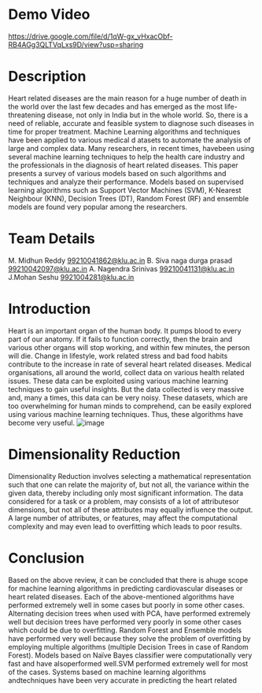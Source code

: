 # Demo Video
https://drive.google.com/file/d/1qW-gx_vHxacObf-RB4AGg3QLTVqLxs9D/view?usp=sharing
# Description
Heart related diseases are the main reason for a huge number of death in the world over the last few decades and has emerged as the most 
life-threatening disease, not only in India but in the whole world. So, there is a need of reliable, accurate and feasible system to diagnose 
such diseases in time for proper treatment. Machine Learning algorithms and techniques have been applied to various medical d atasets to 
automate the analysis of large and complex data. Many researchers, in recent times, havebeen using several machine learning techniques 
to help the health care industry and the professionals in the diagnosis of heart related diseases. This paper presents a survey of various 
models based on such algorithms and techniques and analyze their performance. Models based on supervised learning algorithms such as 
Support Vector Machines (SVM), K-Nearest Neighbour (KNN), Decision Trees (DT), Random Forest (RF) and ensemble models are found 
very popular among the researchers.
# Team Details
M. Midhun Reddy             99210041862@klu.ac.in
B. Siva naga durga prasad   99210042097@klu.ac.in
A. Nagendra Srinivas        99210041131@klu.ac.in
J.Mohan Seshu               9921004281@klu.ac.in
# Introduction
Heart is an important organ of the human body. It pumps blood to 
every part of our anatomy. If it fails to function correctly, then the 
brain and various other organs will stop working, and within few 
minutes, the person will die. Change in lifestyle, work related stress 
and bad food habits contribute to the increase in rate of several heart 
related diseases.
Medical organisations, all around the world, collect data on various 
health related issues. These data can be exploited using various 
machine learning techniques to gain useful insights. But the data 
collected is very massive and, many a times, this data can be very 
noisy. These datasets, which are too overwhelming for human minds 
to  comprehend,  can  be  easily  explored  using  various  machine 
learning techniques. Thus, these algorithms have become very useful.
![image](https://github.com/Midhun86686/prediction-for-heartdisease/assets/163621872/3df12faf-c477-406c-a980-3418137f5915)

# Dimensionality Reduction
Dimensionality  Reduction  involves  selecting  a  mathematical 
representation such that one can relate the majority of, but not all, 
the variance within the given data, thereby including only most 
significant  information.  The  data  considered  for  a  task  or  a 
problem, may consists of a lot of attributesor dimensions, but not 
all of these attributes may equally influence the output. A large 
number of attributes, or features, may affect the computational 
complexity and may even lead to overfitting which leads to poor 
results.
# Conclusion
Based on the above review, it can be concluded that there is ahuge 
scope for machine learning algorithms in predicting cardiovascular 
diseases  or  heart  related diseases.  Each  of the  above-mentioned 
algorithms have performed extremely well in some cases but poorly 
in some other cases. Alternating decision trees when used with PCA, 
have performed extremely well but decision trees have performed 
very poorly in some other cases which could be due to overfitting. 
Random Forest and Ensemble models have performed very well 
because they solve the problem of overfitting by employing multiple 
algorithms (multiple Decision Trees in case of Random Forest). 
Models based on Naïve Bayes classifier were computationally very 
fast and have alsoperformed well.SVM performed extremely well for 
most of the cases. Systems based on machine learning algorithms 
andtechniques have been very accurate in predicting the heart related
